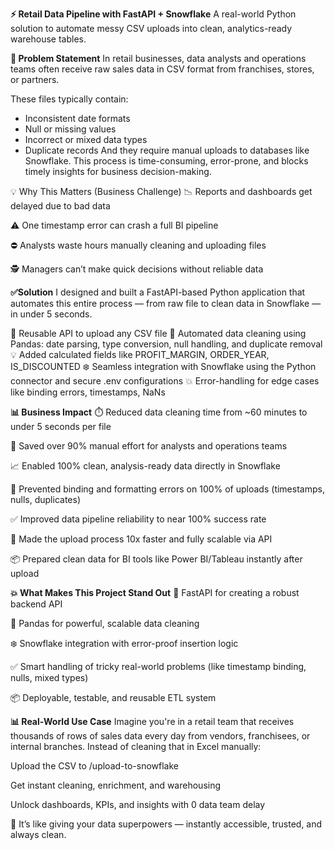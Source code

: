 **⚡ Retail Data Pipeline with FastAPI + Snowflake** 
A real-world Python solution to automate messy CSV uploads into clean, analytics-ready warehouse tables.

**🧠 Problem Statement**
In retail businesses, data analysts and operations teams often receive raw sales data in CSV format from franchises, stores, or partners. 

These files typically contain:
- Inconsistent date formats
- Null or missing values
- Incorrect or mixed data types
- Duplicate records
And they require manual uploads to databases like Snowflake. This process is time-consuming, error-prone, and blocks timely insights for business decision-making.

💡 Why This Matters (Business Challenge)
📉 Reports and dashboards get delayed due to bad data

⚠️ One timestamp error can crash a full BI pipeline

⛔ Analysts waste hours manually cleaning and uploading files

🕵️ Managers can’t make quick decisions without reliable data

**✅Solution**
I designed and built a FastAPI-based Python application that automates this entire process — from raw file to clean data in Snowflake — in under 5 seconds.

🔁 Reusable API to upload any CSV file
🧼 Automated data cleaning using Pandas: date parsing, type conversion, null handling, and duplicate removal
💡 Added calculated fields like PROFIT_MARGIN, ORDER_YEAR, IS_DISCOUNTED
❄️ Seamless integration with Snowflake using the Python connector and secure .env configurations
💥 Error-handling for edge cases like binding errors, timestamps, NaNs


**📊 Business Impact**
⏱️ Reduced data cleaning time from ~60 minutes to under 5 seconds per file

🔁 Saved over 90% manual effort for analysts and operations teams

📈 Enabled 100% clean, analysis-ready data directly in Snowflake

🚫 Prevented binding and formatting errors on 100% of uploads (timestamps, nulls, duplicates)

✅ Improved data pipeline reliability to near 100% success rate

🧠 Made the upload process 10x faster and fully scalable via API

📦 Prepared clean data for BI tools like Power BI/Tableau instantly after upload


**💥 What Makes This Project Stand Out**
🔧 FastAPI for creating a robust backend API

🧼 Pandas for powerful, scalable data cleaning

❄️ Snowflake integration with error-proof insertion logic

✅ Smart handling of tricky real-world problems (like timestamp binding, nulls, mixed types)

📦 Deployable, testable, and reusable ETL system


**📊 Real-World Use Case**
Imagine you're in a retail team that receives thousands of rows of sales data every day from vendors, franchisees, or internal branches. Instead of cleaning that in Excel manually:

Upload the CSV to /upload-to-snowflake

Get instant cleaning, enrichment, and warehousing

Unlock dashboards, KPIs, and insights with 0 data team delay

🎯 It’s like giving your data superpowers — instantly accessible, trusted, and always clean.
